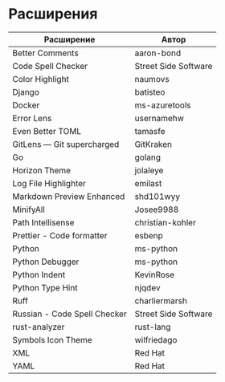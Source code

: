 # Расширения

| Расширение                   | Автор                |
| ---------------------------- | -------------------- |
| Better Comments              | aaron-bond           |
| Code Spell Checker           | Street Side Software |
| Color Highlight              | naumovs              |
| Django                       | batisteo             |
| Docker                       | ms-azuretools        |
| Error Lens                   | usernamehw           |
| Even Better TOML             | tamasfe              |
| GitLens — Git supercharged   | GitKraken            |
| Go                           | golang               |
| Horizon Theme                | jolaleye             |
| Log File Highlighter         | emilast              |
| Markdown Preview Enhanced    | shd101wyy            |
| MinifyAll                    | Josee9988            |
| Path Intellisense            | christian-kohler     |
| Prettier - Code formatter    | esbenp               |
| Python                       | ms-python            |
| Python Debugger              | ms-python            |
| Python Indent                | KevinRose            |
| Python Type Hint             | njqdev               |
| Ruff                         | charliermarsh        |
| Russian - Code Spell Checker | Street Side Software |
| rust-analyzer                | rust-lang            |
| Symbols Icon Theme           | wilfriedago          |
| XML                          | Red Hat              |
| YAML                         | Red Hat              |
